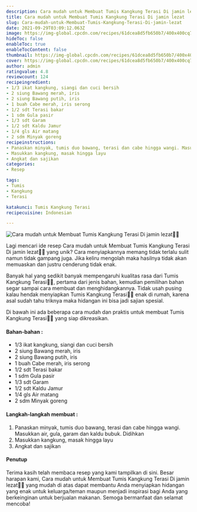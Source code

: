 ```yaml
---
description: Cara mudah untuk Membuat Tumis Kangkung Terasi Di jamin lezat"
title: Cara mudah untuk Membuat Tumis Kangkung Terasi Di jamin lezat
slug: Cara-mudah-untuk-Membuat-Tumis-Kangkung-Terasi-Di-jamin-lezat
date: 2021-09-29T03:09:12.063Z
image: https://img-global.cpcdn.com/recipes/61dcea8d5fb650b7/400x400cq70/photo.jpg
hideToc: false
enableToc: true
enableTocContent: false
thumbnail: https://img-global.cpcdn.com/recipes/61dcea8d5fb650b7/400x400cq70/photo.jpg
cover: https://img-global.cpcdn.com/recipes/61dcea8d5fb650b7/400x400cq70/photo.jpg
author: admin
ratingvalue: 4.8
reviewcount: 124
recipeingredient:
- 1/3 ikat kangkung, siangi dan cuci bersih
- 2 siung Bawang merah, iris
- 2 siung Bawang putih, iris
- 1 buah Cabe merah, iris serong
- 1/2 sdt Terasi bakar
- 1 sdm Gula pasir
- 1/3 sdt Garam
- 1/2 sdt Kaldu Jamur
- 1/4 gls Air matang
- 2 sdm Minyak goreng
recipeinstructions:
- Panaskan minyak, tumis duo bawang, terasi dan cabe hingga wangi. Masukkan air, gula, garam dan kaldu bubuk. Didihkan
- Masukkan kangkung, masak hingga layu
- Angkat dan sajikan
categories:
- Resep

tags:
- Tumis
- Kangkung
- Terasi

katakunci: Tumis Kangkung Terasi
recipecuisine: Indonesian

---
```


![Cara mudah untuk Membuat Tumis Kangkung Terasi Di jamin lezat👩‍🍳](https://img-global.cpcdn.com/recipes/61dcea8d5fb650b7/400x400cq70/photo.jpg)

Lagi mencari ide resep Cara mudah untuk Membuat Tumis Kangkung Terasi Di jamin lezat👩‍🍳 yang unik? Cara menyiapkannya memang tidak terlalu sulit namun tidak gampang juga. Jika keliru mengolah maka hasilnya tidak akan memuaskan dan justru cenderung tidak enak.

Banyak hal yang sedikit banyak mempengaruhi kualitas rasa dari Tumis Kangkung Terasi👩‍🍳, pertama dari jenis bahan, kemudian pemilihan bahan segar sampai cara membuat dan menghidangkannya. Tidak usah pusing kalau hendak menyiapkan Tumis Kangkung Terasi👩‍🍳 enak di rumah, karena asal sudah tahu triknya maka hidangan ini bisa jadi sajian spesial.

Di bawah ini ada beberapa cara mudah dan praktis untuk membuat Tumis Kangkung Terasi👩‍🍳 yang siap dikreasikan.

<!--inarticleads1-->

#### Bahan-bahan :

- 1/3 ikat kangkung, siangi dan cuci bersih
- 2 siung Bawang merah, iris
- 2 siung Bawang putih, iris
- 1 buah Cabe merah, iris serong
- 1/2 sdt Terasi bakar
- 1 sdm Gula pasir
- 1/3 sdt Garam
- 1/2 sdt Kaldu Jamur
- 1/4 gls Air matang
- 2 sdm Minyak goreng

<!--inarticleads2-->

#### Langkah-langkah membuat :

1. Panaskan minyak, tumis duo bawang, terasi dan cabe hingga wangi. Masukkan air, gula, garam dan kaldu bubuk. Didihkan
1. Masukkan kangkung, masak hingga layu
1. Angkat dan sajikan

#### Penutup

Terima kasih telah membaca resep yang kami tampilkan di sini. Besar harapan kami, Cara mudah untuk Membuat Tumis Kangkung Terasi Di jamin lezat👩‍🍳 yang mudah di atas dapat membantu Anda menyiapkan hidangan yang enak untuk keluarga/teman maupun menjadi inspirasi bagi Anda yang berkeinginan untuk berjualan makanan. Semoga bermanfaat dan selamat mencoba!